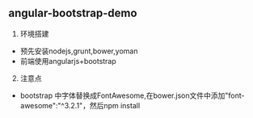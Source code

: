 ## angular-bootstrap-demo
1. 环境搭建
  * 预先安装nodejs,grunt,bower,yoman
  * 前端使用angularjs+bootstrap
  
2. 注意点
  
  * bootstrap 中字体替换成FontAwesome,在bower.json文件中添加"font-awesome":"^3.2.1"，然后npm install

